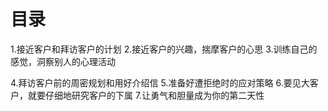 # 目录
1.接近客户和拜访客户的计划
2.接近客户的兴趣，揣摩客户的心思
3.训练自己的感觉，洞察别人的心理活动

4.拜访客户前的周密规划和用好介绍信
5.准备好遭拒绝时的应对策略
6.要见大客户，就要仔细地研究客户的下属
7.让勇气和胆量成为你的第二天性
